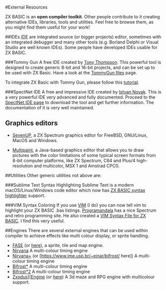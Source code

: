 #External Resources

ZX BASIC is an **open compiler toolkit**.
Other people contribute to it creating alternative IDEs, libraries, tools and utilities. Feel free to browse them, as you might find them useful for your work!

##IDEs
<abbr title="Integrated Development Environments">IDE</abbr> are integrated source (or bigger projects) editor, sometimes with an integrated debugger and many other tools (e.g. Borland Delphi or Visual Studio are well known IDEs). Some people have developed IDEs usable for ZX BASIC.

###Tommy Gun
A free IDE created by [Tony Thompson](http://www.users.on.net/~tonyt73). This powerful tool is designed to create 
generic 8-bit and 16-bit projects, and can be set up to be used with ZX Basic.
Have a look at the [TommyGun files](https://sourceforge.net/projects/tommygun/files/) page.

To integrate ZX Basic with Tommy Gun, please follow this [tutorial](http://www.boriel.com/forum/viewtopic.php?f=14&t=329&start=0).

###SpectNet IDE
A free and impressive IDE created by [Istvan Novak](https://github.com/Dotneteer).
This is a very powerful IDE very advanced and fully documented.
Proceed to the [SpectNet IDE page](https://dotneteer.github.io/spectnetide/) to download the tool and get 
further information. The documentation of it is very well maintained.

## Graphics editors 

* [SevenUP](http://www.speccy.org/metalbrain/), a ZX Spectrum graphics editor for FreeBSD, GNU/Linux, MacOS and Windows.

* [Multipaint](http://multipaint.kameli.net/), a Java-based graphics editor that allows you to draw pictures with the color limitations of some typical screen formats from 8-bit computer platforms, like ZX Spectrum, C64 and Plus/4 high-resolution and multicolor, MSX 1 and Amstrad CPC0.

##Utilities
Other generic utilities not above are:

###Sublime Text Syntax Highlighting
Sublime Text is a modern macOS/Linux/Windows code editor which now has [ZX BASIC syntax highlighter](https://github.com/patters-syno/zx-basic-syntax) support.

###VIM Syntax Coloring
If you use [VIM](http://www.vim.org/) (I do) you can now tell vim to highlight your ZX BASIC .bas listings.
[Programandala](http://programandala.net/) has a nice Spectrum and retro programming site.
He also created a [VIM Syntax File for ZX BASIC](http://programandala.net/en.program.zx_basic_vim_syntax_file).
I find this very useful.

##Engines
There are several external engines that can be used within compiler to achieve effects like multi colour display, or sprite handling. 

* [FASE](https://www.boriel.com/forum/showthread.php?tid=568)
  (or [here](https://www.boriel.com/forum/showthread.php?tid=575)),
  a sprite, tile and map engine.
* [Nirvana](https://www.ime.usp.br/~einar/bifrost/) A multi-colour timing engine
* [Nirvana+](https://www.worldofspectrum.org/forums/discussion/45538/a-new-full-screen-bicolor-engine-called-nirvana/p10)
  (or [https://www.ime.usp.br/~einar/bifrost/ here]) A multi-colour timing engine
* [Bifrost*](http://www.worldofspectrum.org/infoseekid.cgi?id=0027405) A multi-colour timing engine
* [Bifrost*2](https://www.ime.usp.br/~einar/bifrost/) A multi-colour timing engine
* [Zxodus\]\[Engine](https://www.facebook.com/zxodus)
  (or [here](https://www.boriel.com/forum/showthread.php?tid=568))
  A 3d maze and RPG engine with multicolour support.
